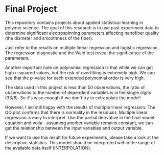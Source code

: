 # Final Project

This repository contains projects about applied statistical learning in polymer science. The goal of this research is to use past experiment data to determine significant electrospinning parameters affecting nanofiber quality (the diameter and smoothness of the fiber).

Just refer to the results on multiple linear regression and logistic regression. The regression diagnostic and the Wald test reveal the significance of the parameters.

Another important note on polynomial regression is that while we can get high r-squared values, but the risk of overfitting is extremely high. We can see that the p-value for each extended polynomial order is very high. 

The data used in this project is less than 50 observations, the ratio of observations to the number of dependent variables is in the single digits (33/8). So it's wise enough if we don't try to extrapolate the model!
 
However, I am still happy with the results of multiple linear regression. The QQ plot confirms that there is normality in the residuals. Multiple linear regression is easy to interpret. Use the partial derivative in the final model equation and voila - assuming another variable remains constant, we can get the relationship between the input variables and output variable.

If we want to use this result for future experiments, please take a look at the descriptive statistics. This model should be interpreted within the range of the available data itself (INTERPOLATION).
